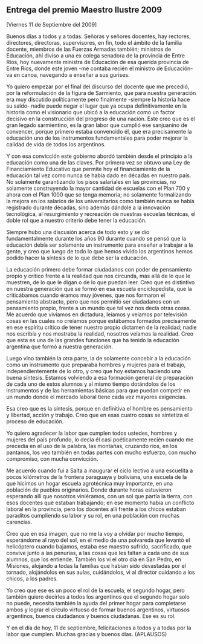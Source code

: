 Entrega del premio Maestro Ilustre 2009
---------------------------------------

[Viernes 11 de Septiembre del 2009]

Buenos días a todos y a todas. Señoras y señores docentes, hay rectores,
directores, directoras, supervisores, en fin, todo el ámbito de la
familia docente, miembros de las Fuerzas Armadas también; ministros de
Educación, ahí diviso a una ex colega senadora de la provincia de Entre
Ríos, hoy nuevamente ministra de Educación de esa querida provincia de
Entre Ríos, donde este joven -me contaba recién el ministro de
Educación- va en canoa, navegando a enseñar a sus gurises.

Yo quiero empezar por el final del discurso del docente que me precedió,
por la reformulación de la figura de Sarmiento, que para nuestra
generación era muy discutido políticamente pero finalmente -siempre la
historia hace su saldo- nadie puede negar el lugar que ya ocupa
definitivamente en la historia como el visionario que ubicó a la
educación como un factor decisivo en la construcción del progreso de una
nación. Este creo que es el gran legado sarmientino, es la gran labor
que cumplió ese sanjuanino de convencer, porque primero estaba
convencido él, que era precisamente la educación uno de los instrumentos
fundamentales para poder mejorar la calidad de vida de todos los
argentinos.

Y con esa convicción este gobierno abordó también desde el principio a
la educación como una de las claves. Por primera vez se obtuvo una Ley
de Financiamiento Educativo que permite hoy el financiamiento de la
educación tal vez como nunca se había dado en décadas en nuestro país.
No solamente garantizando los pisos salariales en las provincias, no
solamente construyendo la mayor cantidad de escuelas con el Plan 700 y
ahora con el Plan 1000 que se tenga memoria; no solamente formalizando
la mejora en los salarios de los universitarios como también nunca se
había registrado durante décadas, sino además dándole a la innovación
tecnológica, al resurgimiento y recreación de nuestras escuelas
técnicas, el doble rol que a nuestro criterio debe tener la educación.

Siempre hubo una discusión acerca de todo esto y se dio fundamentalmente
durante los años 90 durante cuando se pensó que la educación debía ser
solamente un instrumento para enseñar a trabajar a la gente, y creo que
luego de todo lo que hemos vivido los argentinos hemos podido hacer la
síntesis de lo que debe ser la educación.

La educación primero debe formar ciudadanos con poder de pensamiento
propio y crítico frente a la realidad que nos circunda, más allá de lo
que le muestren, de lo que le digan o de lo que puedan leer. Creo que es
distintivo en nuestra generación que se formó en esa escuela
enciclopedista, que la criticábamos cuando éramos muy jóvenes, que nos
formaron el pensamiento abstracto, pero que nos permitió ser ciudadanos
con un pensamiento propio, frente a un mundo que tal vez nos decía otras
cosas. Me acuerdo que vivíamos en dictadura, leíamos y veíamos por
televisión cosas en las cuales no creíamos porque estábamos formados
precisamente en ese espíritu crítico de tener nuestro propio dictamen de
la realidad; nadie nos escribía y nos mostraba la realidad, nosotros
veíamos la realidad. Creo que esta es una de las grandes funciones que
ha tenido la educación argentina que formó a nuestra generación.

Luego vino también la otra parte, la de solamente concebir a la
educación como un instrumento que preparaba hombres y mujeres para el
trabajo, independientemente de lo otro, y creo que hoy estamos haciendo
una buena síntesis. Estamos volviendo a esa formación general de
preparación de cada uno de estos alumnos y al mismo tiempo dotándolos de
los instrumentos y de las herramientas básicas para que puedan competir
en un mundo donde el mercado laboral tiene cada vez mayores exigencias.

Esa creo que es la síntesis, porque en definitiva el hombre es
pensamiento y libertad, acción y trabajo. Creo que en esas cuatro cosas
se sintetiza el proceso de educación.

Yo quiero agradecer la labor que cumplen todos ustedes, hombres y
mujeres del país profundo, lo decía él casi poéticamente recién cuando
me precedía en el uso de la palabra, las montañas, cruzando ríos, en los
pantanos, los veo también en todas partes con mucho esfuerzo, con mucho
compromiso, con mucha convicción.

Me acuerdo cuando fui a Salta a inaugurar el ciclo lectivo a una
escuelita a pocos kilómetros de la frontera paraguaya y boliviana, una
escuela de la que hicimos un hogar escuela agrotécnica muy importante,
en una población de pueblos originarios. Donde durante horas estuvieron
esperando allí que nosotros viniéramos, con un sol que partía la tierra,
con esos docentes que estaban trabajando; en ese momento había un
conflicto laboral en la provincia, pero los docentes allí frente a los
chicos estaban paraditos cumpliendo su labor y su rol, en una población
con muchas carencias.

Creo que en esa imagen, que no me la voy a olvidar por mucho tiempo,
esperándome al rayo del sol, en el medio de una polvareda que levantó el
helicóptero cuando bajamos, estaba ese maestro sufrido, sacrificado, que
convive junto a las penurias, a las cosas que les faltan a cada uno de
sus alumnos, que los entiende. También los vi el otro día en San Pedro,
en Misiones, alojando a todas la familias que habían sido devastadas por
el tornado, alojándolos en sus aulas, cuidándolos, vi al director
cuidando a los chicos, a los padres.

Yo creo que ese es un poco el rol de la escuela, el segundo hogar, pero
también quiero decirles a todos los argentinos que el segundo hogar solo
no puede, necesita también la ayuda del primer hogar para completarse
ambos y lograr el círculo virtuoso de formar buenos argentinos,
virtuosos argentinos, buenos ciudadanos y buenos ciudadanas. Ese es su
rol.

Y en el día de hoy, 11 de septiembre, felicitaciones a todos y a todas
por la labor que cumplen. Muchas gracias y buenos días. (APLAUSOS)

 
